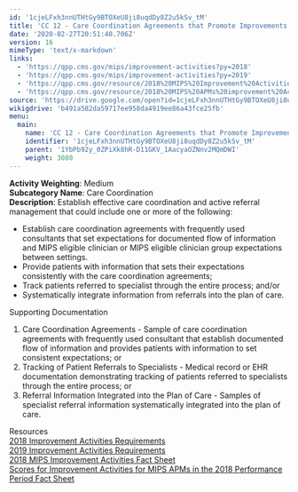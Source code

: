 ```yaml
---
id: '1cjeLFxh3nnUTHtGy9BTOXeU8ji8uqdDy8Z2u5kSv_tM'
title: 'CC 12 - Care Coordination Agreements that Promote Improvements in Patient Tracking Across Settings'
date: '2020-02-27T20:51:40.706Z'
version: 16
mimeType: 'text/x-markdown'
links:
  - 'https://qpp.cms.gov/mips/improvement-activities?py=2018'
  - 'https://qpp.cms.gov/mips/improvement-activities?py=2019'
  - 'https://qpp.cms.gov/resource/2018%20MIPS%20Improvement%20Activities%20Fact%20Sheet'
  - 'https://qpp.cms.gov/resource/2018%20MIPS%20APMs%20improvement%20Activities%20scores%20fact%20sheet'
source: 'https://drive.google.com/open?id=1cjeLFxh3nnUTHtGy9BTOXeU8ji8uqdDy8Z2u5kSv_tM'
wikigdrive: 'b491a582da59717ee958da4919ee86a43fce25fb'
menu:
  main:
    name: 'CC 12 - Care Coordination Agreements that Promote Improvements in Patient Tracking Across Settings'
    identifier: '1cjeLFxh3nnUTHtGy9BTOXeU8ji8uqdDy8Z2u5kSv_tM'
    parent: '1YbPb92y_0ZPiXk8hR-D11GKV_1AacyaOZNnv2MQmDWI'
    weight: 3080
---
```





**Activity Weighting**: Medium  
**Subcategory Name**: Care Coordination  
**Description**: Establish effective care coordination and active referral management that could include one or more of the following:
* Establish care coordination agreements with frequently used consultants that set expectations for documented flow of information and MIPS eligible clinician or MIPS eligible clinician group expectations between settings. 
* Provide patients with information that sets their expectations consistently with the care coordination agreements;
* Track patients referred to specialist through the entire process; and/or
* Systematically integrate information from referrals into the plan of care.




Supporting Documentation
1. Care Coordination Agreements - Sample of care coordination agreements with frequently used consultant that establish documented flow of information and provides patients with information to set consistent expectations; or 
2. Tracking of Patient Referrals to Specialists - Medical record or EHR documentation demonstrating tracking of patients referred to specialists through the entire process; or 
3. Referral Information Integrated into the Plan of Care - Samples of specialist referral information systematically integrated into the plan of care.




Resources  
[2018 Improvement Activities Requirements](https://qpp.cms.gov/mips/improvement-activities?py=2018)  
[2019 Improvement Activities Requirements](https://qpp.cms.gov/mips/improvement-activities?py=2019)  
[2018 MIPS Improvement Activities Fact Sheet](https://qpp.cms.gov/resource/2018%20MIPS%20Improvement%20Activities%20Fact%20Sheet)  
[Scores for Improvement Activities for MIPS APMs in the 2018 Performance Period Fact Sheet](https://qpp.cms.gov/resource/2018%20MIPS%20APMs%20improvement%20Activities%20scores%20fact%20sheet)

